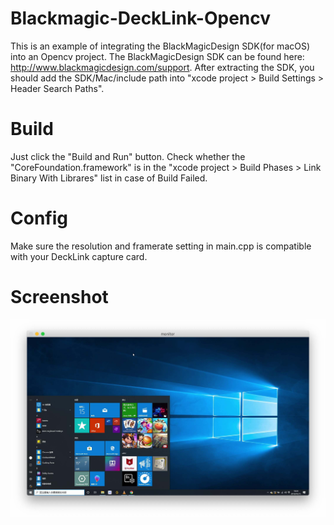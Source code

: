 # Blackmagic-DeckLink-Opencv
This is an example of integrating the BlackMagicDesign SDK(for macOS) into an Opencv project.
The BlackMagicDesign SDK can be found here: http://www.blackmagicdesign.com/support.
After extracting the SDK, you should add the SDK/Mac/include path into "xcode project > Build Settings > Header Search Paths".

# Build
Just click the "Build and Run" button.
Check whether the "CoreFoundation.framework" is in the "xcode project > Build Phases > Link Binary With Librares" list in case of Build Failed.

# Config
Make sure the resolution and framerate setting in main.cpp is compatible with your DeckLink capture card.

# Screenshot
![image](https://raw.githubusercontent.com/js-john/Blackmagic-DeckLink-Opencv/master/screenshot.jpg)
